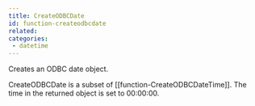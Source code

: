 ```yaml
---
title: CreateODBCDate
id: function-createodbcdate
related:
categories:
 - datetime
---
```


Creates an ODBC date object.

CreateODBCDate is a subset of [[function-CreateODBCDateTime]]. The time in the returned object is set to 00:00:00.